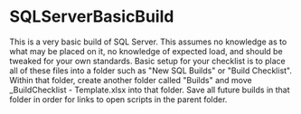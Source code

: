 # SQLServerBasicBuild
This is a very basic build of SQL Server. This assumes no knowledge as to what may be placed on it, no knowledge of expected load, and should be tweaked for your own standards. Basic setup for your checklist is to place all of these files into a folder such as "New SQL Builds" or "Build Checklist". Within that folder, create another folder called "Builds" and move _BuildChecklist - Template.xlsx into that folder. Save all future builds in that folder in order for links to open scripts in the parent folder.
